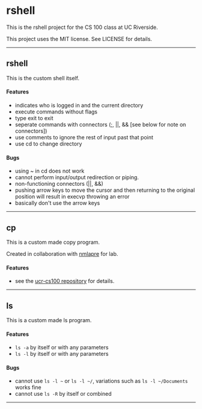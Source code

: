 # rshell

This is the rshell project for the CS 100 class at UC Riverside.

This project uses the MIT license. See LICENSE for details.

* * *

## rshell

This is the custom shell itself.

#### Features

- indicates who is logged in and the current directory
- execute commands without flags
- type exit to exit
- seperate commands with connectors (;, ||, && [see below for note on connectors])
- use comments to ignore the rest of input past that point
- use cd to change directory

#### Bugs

- using ~ in cd does not work
- cannot perform input/output redirection or piping.
- non-functioning connectors (||, &&)
- pushing arrow keys to move the cursor and then returning to the original position will result in execvp throwing an error
- basically don't use the arrow keys

* * *

## cp

This is a custom made copy program.

Created in collaboration with [nmlapre](http://github.com/nmlapre) for lab.

#### Features

- see the [ucr-cs100 repository](http://github.com/mikeizbicki/ucr-cs100/tree/cs100-2014fall/assignments/lab/lab5-cp) for details.

* * *

## ls

This is a custom made ls program.

#### Features

- `ls -a` by itself or with any parameters
- `ls -l` by itself or with any parameters

#### Bugs

- cannot use `ls -l ~` or `ls -l ~/`, variations such as `ls -l ~/Documents` works fine
- cannot use `ls -R` by itself or combined


* * *

